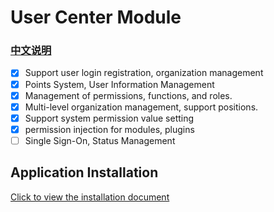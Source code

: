 # User Center Module

### [中文说明](README_zh.md)

- [x] Support user login registration, organization management
- [x] Points System, User Information Management
- [x] Management of permissions, functions, and roles.
- [x] Multi-level organization management, support positions.
- [x] Support system permission value setting
- [x] permission injection for modules, plugins
- [ ] Single Sign-On, Status Management

## Application Installation

[Click to view the installation document](https://docs.nestjs.cn/#/v2/en/appstore?id=install)

